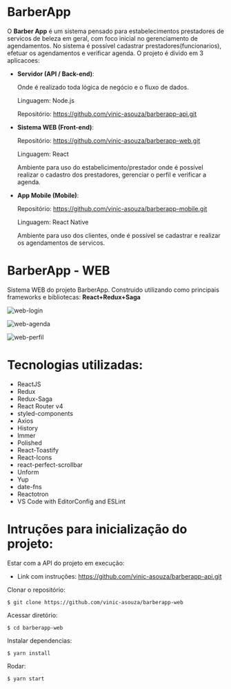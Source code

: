 # BarberApp

O **Barber App** é um sistema pensado para estabelecimentos prestadores de servicos de beleza em geral, com foco inicial no gerenciamento de agendamentos. No sistema é possível cadastrar prestadores(funcionarios), efetuar os agendamentos e verificar agenda.
O projeto é divido em 3 aplicacoes:
- **Servidor (API / Back-end)**:

    Onde é realizado toda lógica de negócio e o fluxo de dados.
    
    Linguagem: Node.js
    
    Repositório: https://github.com/vinic-asouza/barberapp-api.git

- **Sistema WEB (Front-end)**:

    Repositório: https://github.com/vinic-asouza/barberapp-web.git
    
    Linguagem: React

    Ambiente para uso do estabelicimento/prestador onde é possível realizar o cadastro dos prestadores, gerenciar o perfil e verificar a agenda.

- **App Mobile (Mobile)**:

    Repositório: https://github.com/vinic-asouza/barberapp-mobile.git
    
    Linguagem: React Native

    Ambiente para uso dos clientes, onde é possível se cadastrar e realizar os agendamentos de servicos.

# BarberApp - WEB

Sistema WEB do projeto BarberApp. Construido utilizando como principais frameworks e bibliotecas: **React+Redux+Saga**

![web-login](https://user-images.githubusercontent.com/32015296/72161951-d08dec00-339f-11ea-92ea-65853b5b7af4.png)

![web-agenda](https://user-images.githubusercontent.com/32015296/72161966-d97ebd80-339f-11ea-8bbe-5753cf2ef8a5.png)

![web-perfil](https://user-images.githubusercontent.com/32015296/72161978-dedc0800-339f-11ea-8cb4-3bc3caa3a009.png)

# Tecnologias utilizadas:

- ReactJS
- Redux
- Redux-Saga
- React Router v4
- styled-components
- Axios
- History
- Immer
- Polished
- React-Toastify
- React-Icons
- react-perfect-scrollbar
- Unform
- Yup
- date-fns
- Reactotron
- VS Code with EditorConfig and ESLint

# Intruções para inicialização do projeto:

  Estar com a API do projeto em execução:
  
  - Link com instruções: https://github.com/vinic-asouza/barberapp-api.git

  Clonar o repositório:
  
    $ git clone https://github.com/vinic-asouza/barberapp-web

  Acessar diretório:
    
    $ cd barberapp-web

  Instalar dependencias:
  
    $ yarn install

  Rodar:
  
    $ yarn start
